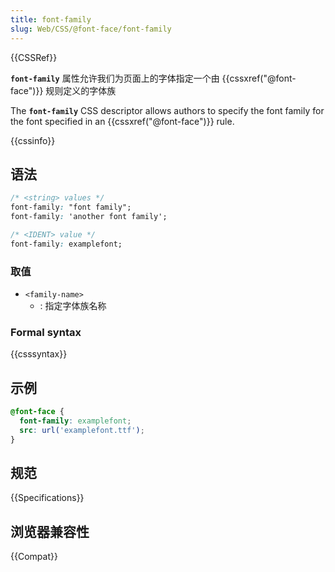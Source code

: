 ```yaml
---
title: font-family
slug: Web/CSS/@font-face/font-family
---
```


{{CSSRef}}

**`font-family`** 属性允许我们为页面上的字体指定一个由 {{cssxref("@font-face")}} 规则定义的字体族

The **`font-family`** CSS descriptor allows authors to specify the font family for the font specified in an {{cssxref("@font-face")}} rule.

{{cssinfo}}

## 语法

```css
/* <string> values */
font-family: "font family";
font-family: 'another font family';

/* <IDENT> value */
font-family: examplefont;
```

### 取值

- `<family-name>`
  - : 指定字体族名称

### Formal syntax

{{csssyntax}}

## 示例

```css
@font-face {
  font-family: examplefont;
  src: url('examplefont.ttf');
}
```

## 规范

{{Specifications}}

## 浏览器兼容性

{{Compat}}
